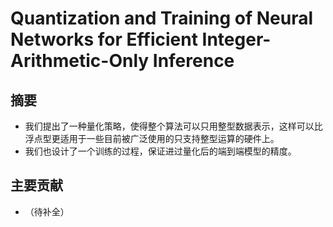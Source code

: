 # Quantization and Training of Neural Networks for Efficient Integer-Arithmetic-Only Inference 
## 摘要
- 我们提出了一种量化策略，使得整个算法可以只用整型数据表示，这样可以比浮点型更适用于一些目前被广泛使用的只支持整型运算的硬件上。
- 我们也设计了一个训练的过程，保证进过量化后的端到端模型的精度。  


## 主要贡献
- （待补全）

